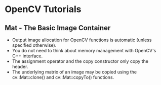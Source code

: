 # OpenCV Tutorials
## Mat - The Basic Image Container
- Output image allocation for OpenCV functions is automatic (unless specified otherwise).
- You do not need to think about memory management with OpenCV's C++ interface.
- The assignment operator and the copy constructor only copy the header.
- The underlying matrix of an image may be copied using the cv::Mat::clone() and cv::Mat::copyTo() functions.
